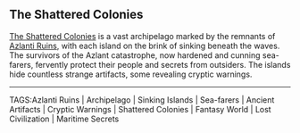## The Shattered Colonies

[The Shattered Colonies](.md) is a vast archipelago marked by the remnants of [Azlanti Ruins](Azlanti_Ruins.md), with each island on the brink of sinking beneath the waves. The survivors of the Azlant catastrophe, now hardened and cunning sea-farers, fervently protect their people and secrets from outsiders. The islands hide countless strange artifacts, some revealing cryptic warnings.


---

TAGS:Azlanti Ruins | Archipelago | Sinking Islands | Sea-farers | Ancient Artifacts | Cryptic Warnings | Shattered Colonies | Fantasy World | Lost Civilization | Maritime Secrets
